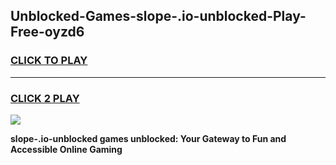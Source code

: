 
## Unblocked-Games-slope-.io-unblocked-Play-Free-oyzd6
<h3>
<a href="https://premium76.site?title=slope-.io-unblocked&ref=18A1">CLICK TO PLAY</a></h3>
<hr>

<h3>
<a href="https://premium76.site?title=slope-.io-unblocked&ref=18A1">CLICK 2 PLAY</a>
  
</h3>

<a href="https://premium76.site?title=slope-.io-unblocked&ref=18A1"><img src="https://clearcache.store/games.png"></a>


**slope-.io-unblocked games unblocked: Your Gateway to Fun and Accessible Online Gaming**
